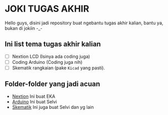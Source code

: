 # JOKI TUGAS AKHIR #
Hello guys, disini jadi repository buat ngebantu tugas akhir kalian, bantu ya, bukan di jokiin -_-

## Ini list tema tugas akhir kalian ##
* [ ] Nextion LCD (Isinya ada coding juga)
* [ ] Coding Arduino (Coding juga nih)
* [ ] Skematik rangkaian (pake `Kicad` yang pasti).

## Folder-folder yang jadi acuan ##
* [Nextion](./Nextion/) Ini buat EKA 
* [Arduino](./Arduino/) Ini buat Selvi
* [Skematik](./Kicad/) Ini juga buat Selvi dan yg lain